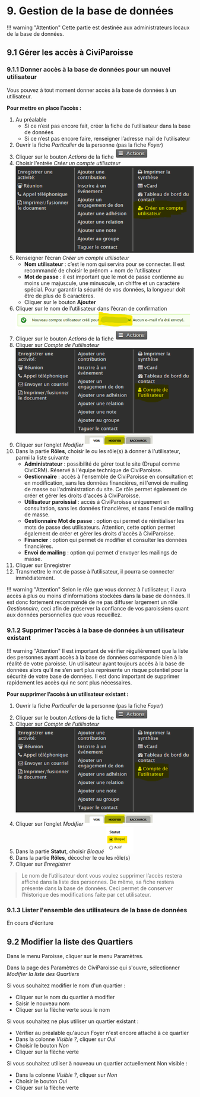 # 9. Gestion de la base de données

!!! warning "Attention" 
    Cette partie est destinée aux administrateurs locaux de la base de données.

## 9.1 Gérer les accès à CiviParoisse

### 9.1.1 Donner accès à la base de données pour un nouvel utilisateur
Vous pouvez à tout moment donner accès à la base de données à un utilisateur.

**Pour mettre en place l’accès :**

1. Au préalable
      * Si ce n’est pas encore fait, créer la fiche de l’utilisateur dans la base de données
      * Si ce n’est pas encore faire, renseigner l’adresse mail de l’utilisateur
2. Ouvrir la fiche *Particulier* de la personne (pas la fiche *Foyer*)
3. Cliquer sur le bouton *Actions* de la fiche ![bouton Actions](img/bouton_action.png)
4. Choisir l’entrée *Créer un compte utilisateur* ![écran Actions](img/ecran_actions.png)
5. Renseigner l’écran *Créer un compte utilisateur*
      * **Nom utilisateur** : c’est le nom qui servira pour se connecter. Il est recommandé de choisir le prénom + nom de l’utilisateur
      * **Mot de passe** : il est important que le mot de passe contienne au moins une majuscule, une minuscule, un chiffre et un caractère spécial. Pour garantir la sécurité de vos données, la longueur doit être de plus de 8 caractères.
      * Cliquer sur le bouton **Ajouter**
6. Cliquer sur le nom de l’utilisateur dans l’écran de confirmation ![confirmation du nouvel utilisateur](img/confirmation_new_utilisateur.png)
7. Cliquer sur le bouton *Actions* de la fiche ![bouton Actions](img/bouton_action.png)
8. Cliquer sur *Compte de l'utilisateur* ![écran Actions](img/ecran_actions_deux.png)
9. Cliquer sur l’onglet *Modifier* ![bouton Modifier](img/bouton_voir_modifier_user.png)
10. Dans la partie **Rôles**, choisir le ou les rôle(s) à donner à l'utilisateur, parmi la liste suivante
      * **Administrateur** : possibilité de gérer tout le site (Drupal comme CiviCRM). Réservé à l'équipe technique de CiviParoisse.
      * **Gestionnaire** : accès à l'ensemble de CiviParoisse en consultation et en modification, sans les données financières, ni l'envoi de mailing de masse ou l'administration du site. Ce rôle permet également de créer et gérer les droits d'accès à CiviParoisse.
      * **Utilisateur paroissial** : accès à CiviParoisse uniquement en consultation, sans les données financières, et sans l'envoi de mailing de masse.
      * **Gestionnaire Mot de passe** : option qui permet de réinitialiser les mots de passe des utilisateurs. Attention, cette option permet également de créer et gérer les droits d'accès à CiviParoisse.
      * **Financier** : option qui permet de modifier et consulter les données financières.
      * **Envoi de mailing** : option qui permet d'envoyer les mailings de masse.
11. Cliquer sur Enregistrer
12. Transmettre le mot de passe à l’utilisateur, il pourra se connecter immédiatement.

!!! warning "Attention"
    Selon le rôle que vous donnez à l'utilisateur, il aura accès à plus ou moins d'informations stockées dans la base de données. Il est donc fortement recommandé de ne pas diffuser largement un rôle *Gestionnaire*, ceci afin de préserver la confiance de vos paroissiens quant aux données personnelles que vous recueillez.


### 9.1.2 Supprimer l’accès à la base de données à un utilisateur existant

!!! warning "Attention"
    Il est important de vérifier régulièrement que la liste des personnes ayant accès à la base de données corresponde bien à la réalité de votre paroisse. Un utilisateur ayant toujours accès à la base de données alors qu’il ne s’en sert plus représente un risque potentiel pour la sécurité de votre base de données. Il est donc important de supprimer rapidement les accès qui ne sont plus nécessaires.

**Pour supprimer l’accès à un utilisateur existant :**

1. Ouvrir la fiche *Particulier* de la personne (pas la fiche *Foyer*)
2. Cliquer sur le bouton *Actions* de la fiche ![bouton Actions](img/bouton_action.png)
3. Cliquer sur *Compte de l'utilisateur* ![écran Actions](img/ecran_actions_deux.png)
4. Cliquer sur l’onglet *Modifier* ![bouton Modifier](img/bouton_voir_modifier_user.png)
5. Dans la partie **Statut**, choisir *Bloqué* ![statut_bloque](img/statut_bloque.png)
6. Dans la partie **Rôles**, décocher le ou les rôle(s)
7. Cliquer sur *Enregistrer*

> Le nom de l’utilisateur dont vous voulez supprimer l’accès restera affiché dans la liste des personnes. De même, sa fiche restera présente dans la base de données. Ceci permet de conserver l’historique des modifications faite par cet utilisateur.

### 9.1.3 Lister l'ensemble des utilisateurs de la base de données

En cours d'écriture


## 9.2 Modifier la liste des Quartiers

Dans le menu Paroisse, cliquer sur le menu Paramètres.

Dans la page des Paramètres de CiviParoisse qui s'ouvre, sélectionner *Modifier la liste des Quartiers*

Si vous souhaitez modifier le nom d'un quartier :

* Cliquer sur le nom du quartier à modifier
* Saisir le nouveau nom
* Cliquer sur la flèche verte sous le nom
 
Si vous souhaitez ne plus utiliser un quartier existant :

* Vérifier au préalable qu'aucun Foyer n'est encore attaché à ce quartier
* Dans la colonne *Visible ?*, cliquer sur *Oui*
* Choisir le bouton *Non*
* Cliquer sur la flèche verte

Si vous souhaitez utiliser à nouveau un quartier actuellement Non visible :

* Dans la colonne *Visible ?*, cliquer sur *Non*
* Choisir le bouton *Oui*
* Cliquer sur la flèche verte
   
